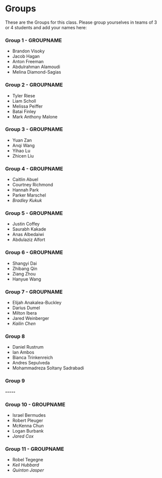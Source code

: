 # Groups

These are the Groups for this class. Please group yourselves in teams of 3 or 4 students and add your names here:

### Group 1 - GROUPNAME 
* Brandon Visoky
* Jacob Hagan
* Anton Freeman
* Abdulrahman Alamoudi
* Melina Diamond-Sagias

### Group 2 - GROUPNAME
* Tyler Riese
* Liam Scholl
* Melissa Peiffer
* Batai Finley
* Mark Anthony Malone
  
### Group 3 - GROUPNAME
* Yuan Zan
* Anqi Wang
* Yihao Lu
* Zhicen Liu

### Group 4 - GROUPNAME
* Caitlin Abuel
* Courtney Richmond
* Hannah Park
* Parker Marschel
* *Bradley Kukuk*

### Group 5 - GROUPNAME
* Justin Coffey
* Saurabh Kakade
* Anas Albedaiwi
* Abdulaziz Alfort

### Group 6 - GROUPNAME
* Shangyi Dai
* Zhibang Qin
* Ziang Zhou
* Hanyue Wang

### Group 7 - GROUPNAME
* Elijah Anakalea-Buckley
* Darius Dumel
* Milton Ibera
* Jared Weinberger
* *Kailin Chen*

### Group 8
* Daniel Rustrum
* Ian Ambos
* Bianca Trinkenreich
* Andres Sepulveda
* Mohammadreza Soltany Sadrabadi

### Group 9 
**-----**

### Group 10 - GROUPNAME
* Israel Bermudes
* Robert Pleuger
* McKenna Chun
* Logan Burbank
* *Jared Cox*


### Group 11 - GROUPNAME
* Robel Tegegne
* *Keil Hubbard*
* *Quinton Jasper*


